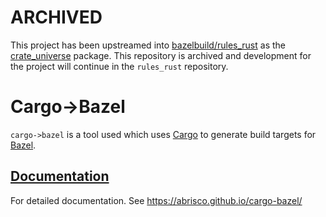# ARCHIVED

This project has been upstreamed into [bazelbuild/rules_rust](https://github.com/bazelbuild/rules_rust) as the
[crate_universe](https://bazelbuild.github.io/rules_rust/crate_universe.html) package. This repository is archived
and development for the project will continue in the `rules_rust` repository.

# Cargo->Bazel

`cargo->bazel` is a tool used which uses [Cargo][cargo] to generate build targets for [Bazel][bazel].

## [Documentation][docs]

For detailed documentation. See https://abrisco.github.io/cargo-bazel/

[cargo]: https://doc.rust-lang.org/cargo/
[bazel]: https://bazel.build/
[docs]: https://abrisco.github.io/cargo-bazel/
